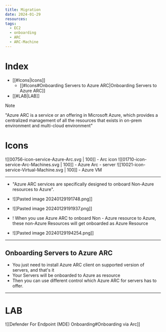 ```yaml
---
title: Migration
date: 2024-01-29
resources: 
tags:
  - EC2
  - onboarding
  - ARC
  - ARC-Machine
---
```


# Index

- [[#Icons|Icons]]
	- [[#Icons#Onboarding Servers to Azure ARC|Onboarding Servers to Azure ARC]]
- [[#LAB|LAB]]


> [!note] 
> "Azure ARC is a service or an offering in Microsoft Azure, which provides a centralized management of all the resources that exists in on-prem environment and multi-cloud environment"

# Icons

![[00756-icon-service-Azure-Arc.svg | 100]] - Arc icon  ![[01710-icon-service-Arc-Machines.svg | 100]] - Azure Arc - server ![[10021-icon-service-Virtual-Machine.svg | 100]] - Azure VM

---

- "Azure ARC services are specifically designed to onboard Non-Azure resources to Azure".
- ![[Pasted image 20240129191748.png]]

- ![[Pasted image 20240129191937.png]]

- ! When you use Azure ARC to onboard Non - Azure resource to Azure, these non-Azure Resources will get onboarded as Azure Resource
- ![[Pasted image 20240129194254.png]]

---
## Onboarding Servers to Azure ARC

- You just need to install Azure ARC client on supported version of servers, and that's it
- Your Servers will be onboarded to Azure as resource
- Then you can use different control which Azure ARC for servers has to offer.
---
# LAB

![[Defender For Endpoint (MDE) Onboarding#Onboarding via Arc]]